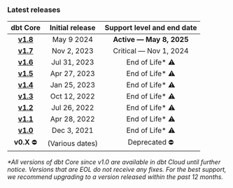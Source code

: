 ### Latest releases

|                      dbt Core                                 | Initial release |      Support level and end date      |
|:-------------------------------------------------------------:|:---------------:|:-------------------------------------:|
| [**v1.8**](/docs/dbt-versions/core-upgrade/upgrading-to-v1.8) | May 9 2024    | <b>Active &mdash; May 8, 2025</b>                    |
| [**v1.7**](/docs/dbt-versions/core-upgrade/upgrading-to-v1.7) | Nov 2, 2023   | Critical &mdash; Nov 1, 2024 | 
| [**v1.6**](/docs/dbt-versions/core-upgrade/upgrading-to-v1.6) | Jul 31, 2023  | End of Life* ⚠️ |  
| [**v1.5**](/docs/dbt-versions/core-upgrade/upgrading-to-v1.5) | Apr 27, 2023  | End of Life* ⚠️ |
| [**v1.4**](/docs/dbt-versions/core-upgrade/Older%20versions/upgrading-to-v1.4) | Jan 25, 2023  | End of Life* ⚠️ | 
| [**v1.3**](/docs/dbt-versions/core-upgrade/Older%20versions/upgrading-to-v1.3) | Oct 12, 2022  | End of Life* ⚠️ |
| [**v1.2**](/docs/dbt-versions/core-upgrade/Older%20versions/upgrading-to-v1.2) | Jul 26, 2022  | End of Life* ⚠️ | 
| [**v1.1**](/docs/dbt-versions/core-upgrade/Older%20versions/upgrading-to-v1.1) | Apr 28, 2022  | End of Life* ⚠️ |
| [**v1.0**](/docs/dbt-versions/core-upgrade/Older%20versions/upgrading-to-v1.0) | Dec 3, 2021   | End of Life* ⚠️ | 
|  **v0.X** ⛔️                                               | (Various dates) | Deprecated ⛔️  | Deprecated ⛔️     | 

_*All versions of dbt Core since v1.0 are available in dbt Cloud until further notice. Versions that are EOL do not receive any fixes. For the best support, we recommend upgrading to a version released within the past 12 months._
